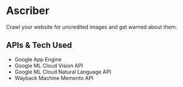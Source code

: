 # Ascriber

Crawl your website for uncredited images and get warned about them.

## APIs & Tech Used
- Google App Engine
- Google ML Cloud Vision API
- Google ML Cloud Natural Language API
- Wayback Machine Memento API
